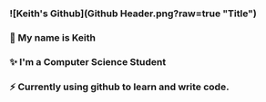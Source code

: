 ### ![Keith's Github](Github Header.png?raw=true "Title")
### 💬 My name is Keith 
### ✨ I'm a Computer Science Student 
### ⚡ Currently using github to learn and write code.


<!--
**ItsYaBoiKeef/ItsYaBoiKeef** is a ✨ _special_ ✨ repository because its `README.md` (this file) appears on your GitHub profile.
